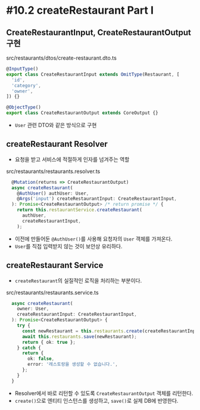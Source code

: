 # #10.2 createRestaurant Part I

## CreateRestaurantInput, CreateRestaurantOutput 구현

src/restaurants/dtos/create-restaurant.dto.ts

```ts
@InputType()
export class CreateRestaurantInput extends OmitType(Restaurant, [
  'id',
  'category',
  'owner',
]) {}

@ObjectType()
export class CreateRestaurantOutput extends CoreOutput {}
```

- `User` 관련 DTO와 같은 방식으로 구현

## createRestaurant Resolver

- 요청을 받고 서비스에 적절하게 인자를 넘겨주는 역할

src/restaurants/restaurants.resolver.ts

```ts
  @Mutation(returns => CreateRestaurantOutput)
  async createRestaurant(
    @AuthUser() authUser: User,
    @Args('input') createRestaurantInput: CreateRestaurantInput,
  ): Promise<CreateRestaurantOutput> /* return promise */ {
    return this.restaurantService.createRestaurant(
      authUser,
      createRestaurantInput,
    );
```

- 이전에 만들어둔 `@AuthUser()`를 사용해 요청자의 `User` 객체를 가져온다.
- `User`를 직접 입력받지 않는 것이 보안상 유리하다.

## createRestaurant Service

- `createRestaurant`의 실질적인 로직을 처리하는 부분이다.

src/restaurants/restaurants.service.ts

```ts
  async createRestaurant(
    owner: User,
    createRestaurantInput: CreateRestaurantInput,
  ): Promise<CreateRestaurantOutput> {
    try {
      const newRestaurant = this.restaurants.create(createRestaurantInput);
      await this.restaurants.save(newRestaurant);
      return { ok: true };
    } catch {
      return {
        ok: false,
        error: '레스토랑을 생성할 수 없습니다.',
      };
    }
  }
```

- Resolver에서 바로 리턴할 수 있도록 `CreateRestaurantOutput` 객체를 리턴한다.
- `create()`으로 엔티티 인스턴스를 생성하고, `save()`로 실제 DB에 반영한다.
